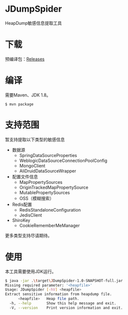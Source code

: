# JDumpSpider
HeapDump敏感信息提取工具

# 下载

预编译包：[Releases](https://github.com/whwlsfb/JDumpSpider/releases)

# 编译
需要Maven、JDK 1.8。
```
$ mvn package
```
# 支持范围

暂支持提取以下类型的敏感信息

- 数据源
    - SpringDataSourceProperties
    - WeblogicDataSourceConnectionPoolConfig
    - MongoClient
    - AliDruidDataSourceWrapper
- 配置文件信息
    - MapPropertySources
    - OriginTrackedMapPropertySource
    - MutablePropertySources
    - OSS（模糊搜索）
- Redis配置
    - RedisStandaloneConfiguration
    - JedisClient
- ShiroKey
    - CookieRememberMeManager 

更多类型支持尽请期待。

# 使用

本工具需要使用JDK运行。

```sh
$ java -jar .\target\JDumpSpider-1.0-SNAPSHOT-full.jar                  
Missing required parameter: '<heapfile>'
Usage: JDumpSpider [-hV] <heapfile>                   
Extract sensitive information from heapdump file.     
      <heapfile>   Heap file path.                    
  -h, --help       Show this help message and exit.   
  -V, --version    Print version information and exit.

```
